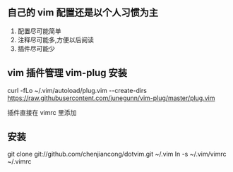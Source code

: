 ## 自己的 vim 配置还是以个人习惯为主
1. 配置尽可能简单
2. 注释尽可能多,方便以后阅读
3. 插件尽可能少

## vim 插件管理 vim-plug 安装
curl -fLo ~/.vim/autoload/plug.vim --create-dirs \
    https://raw.githubusercontent.com/junegunn/vim-plug/master/plug.vim

插件直接在 vimrc 里添加

## 安装
git clone git://github.com/chenjiancong/dotvim.git ~/.vim
ln -s ~/.vim/vimrc ~/.vimrc
